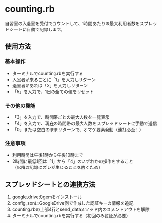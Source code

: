 # counting.rb
自習室の入退室を受付でカウントして、1時間あたりの最大利用者数をスプレッドシートに自動で記録します。<br>

## 使用方法
### 基本操作
- ターミナルでcounting.rbを実行する
- 入室者が来るごとに「1」を入力しリターン
- 退室者があれば「2」を入力しリターン
- 「5」を入力で、1日の全ての値をリセット
### その他の機能
- 「3」を入力で、時間帯ごとの最大人数を一覧表示
- 「4」を入力で、現在の時間帯の最大人数をスプレッドシートに手動で送信
- 「0」または空白のままリターンで、オマケ要素発動（連打必至！）

### 注意事項
- 利用時間は午後1時から午後10時まで
- 2時間に最低1回は「1」から「4」のいずれかの操作をすること<br>（以降の記録にズレが生じることを防ぐため）

## スプレッドシートとの連携方法
1. google_driveのgemをインストール
2. config.jsonにGoogleDrive側で作成した認証キーの情報を追記
3. counting.rbの上部4行とsend_dataメソッド内のコメントアウトを解除
4. ターミナルでcounting.rbを実行する（初回のみ認証が必要）
